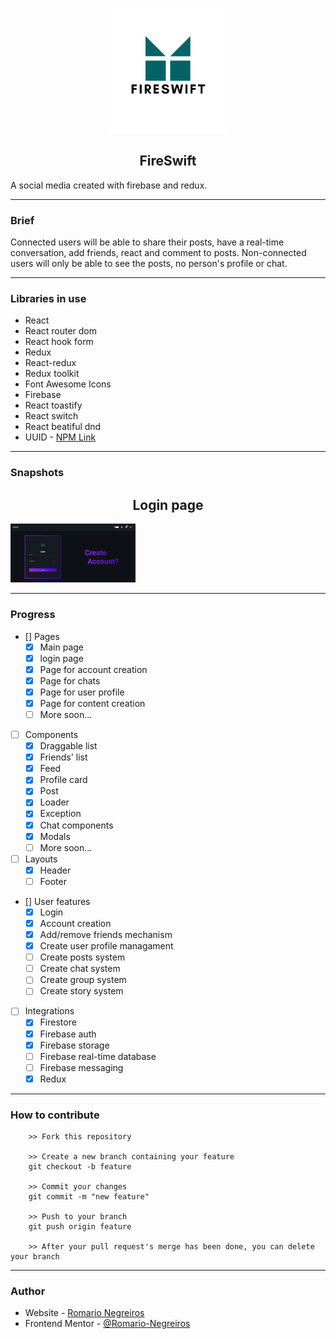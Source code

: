 <p align="center">
    <img width="200" src="./src/assets/logo.png" alt="Fire Swift Logo"></img>
    <h2 align="center" >FireSwift</h2>
</p>

A social media created with firebase and redux.

---

### Brief

Connected users will be able to share their posts, have a real-time conversation, add friends, react and comment to posts.
Non-connected users will only be able to see the posts, no person's profile or chat.

---

### Libraries in use

- React
- React router dom
- React hook form
- Redux
- React-redux
- Redux toolkit
- Font Awesome Icons
- Firebase
- React toastify
- React switch
- React beatiful dnd
- UUID - [NPM Link](https://www.npmjs.com/package/uuid)

---

### Snapshots

<p align="center">
    <h2 align="center" >Login page</h2>
    <img width="200" src="./src/assets/login-page-snapshot.png" alt="Login page snapshot"></img>
</p>

---

### Progress

- [] Pages
    - [x] Main page
    - [x] login page 
    - [x] Page for account creation 
    - [x] Page for chats
    - [x] Page for user profile
    - [x] Page for content creation
    - [ ] More soon...
- [ ] Components
    - [x] Draggable list
    - [x] Friends' list
    - [x] Feed
    - [x] Profile card
    - [x] Post
    - [x] Loader
    - [x] Exception
    - [x] Chat components 
    - [x] Modals
    - [ ] More soon...
- [ ] Layouts    
    - [x] Header
    - [ ] Footer
- [] User features
    - [x] Login
    - [x] Account creation
    - [x] Add/remove friends mechanism
    - [x] Create user profile managament 
    - [ ] Create posts system
    - [ ] Create chat system
    - [ ] Create group system
    - [ ] Create story system
- [ ] Integrations
    - [x] Firestore
    - [x] Firebase auth
    - [x] Firebase storage
    - [ ] Firebase real-time database
    - [ ] Firebase messaging
    - [x] Redux 

---

### How to contribute

```
    >> Fork this repository

    >> Create a new branch containing your feature
    git checkout -b feature

    >> Commit your changes
    git commit -m "new feature"

    >> Push to your branch
    git push origin feature

    >> After your pull request's merge has been done, you can delete your branch

```

---

### Author

- Website - [Romario Negreiros](https://romario-negreiros.github.io/Romario-frontend/)
- Frontend Mentor - [@Romario-Negreiros](https://www.frontendmentor.io/profile/Romario-Negreiros)
